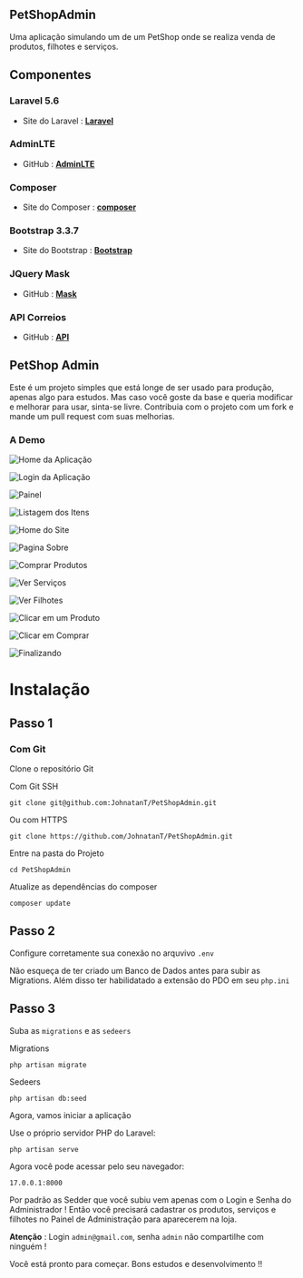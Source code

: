 ## PetShopAdmin

Uma aplicação simulando um de um PetShop onde se realiza venda de produtos, filhotes e serviços.

## Componentes

### Laravel 5.6
- Site do Laravel : **[Laravel](https://laravel.com/)**

### AdminLTE
- GitHub : **[AdminLTE](https://github.com/jeroennoten/Laravel-AdminLTE)**

### Composer
- Site do Composer : **[composer](https://getcomposer.org/)**

### Bootstrap 3.3.7
- Site do Bootstrap : **[Bootstrap](https://getbootstrap.com/docs/3.3/getting-started/)**

### JQuery Mask
- GitHub : **[Mask](https://github.com/igorescobar/jQuery-Mask-Plugin)**

### API Correios
- GitHub : **[API](https://github.com/EscapeWork/Frete)**


## PetShop Admin

Este é um projeto simples que está longe de ser usado para produção, apenas algo para estudos. Mas caso você goste da base e queria modificar e melhorar para usar, sinta-se livre. Contribuia com o projeto com um fork e mande um pull request com suas melhorias.



### A Demo
![Home da Aplicação](GitHub-Img/home.png "Home")

![Login da Aplicação](GitHub-Img/login.png "Login")

![Painel](GitHub-Img/dasboard.png "Painel")

![Listagem dos Itens](GitHub-Img/produtos.png "Lista")

![Home do Site](GitHub-Img/loja.png "Home da Loja")

![Pagina Sobre](GitHub-Img/sobre.png "Sobre")

![Comprar Produtos](GitHub-Img/loja-produtos.png "Loja - Produtos")

![Ver Serviços](GitHub-Img/loja-servicos.png "Loja - Serviços")

![Ver Filhotes](GitHub-Img/loja-filhotes.png "Loja - Filhotes")

![Clicar em um Produto](GitHub-Img/produto.png "Loja - Produto")

![Clicar em Comprar](GitHub-Img/dados.png "Loja - Comprando")

![Finalizando](GitHub-Img/finalizar.png "Finalizando Pedido")


# Instalação

## Passo 1

### Com Git
Clone o repositório Git

Com Git SSH
```
git clone git@github.com:JohnatanT/PetShopAdmin.git
```

Ou com HTTPS
```
git clone https://github.com/JohnatanT/PetShopAdmin.git
```

Entre na pasta do Projeto
```
cd PetShopAdmin
```

Atualize as dependências do composer 
```
composer update
```

## Passo 2
Configure corretamente sua conexão no arquvivo ```.env```

Não esqueça de ter criado um Banco de Dados antes para subir as Migrations.
Além disso ter habilidatado a extensão do PDO em seu ```php.ini```

## Passo 3
Suba as ```migrations``` e as ```sedeers```

Migrations
```
php artisan migrate
```
Sedeers
```
php artisan db:seed
```

Agora, vamos iniciar a aplicação 

Use o próprio servidor PHP do Laravel:

```
php artisan serve
```

Agora você pode acessar pelo seu navegador:

```
17.0.0.1:8000
```

Por padrão as Sedder que você subiu vem apenas com o Login e Senha do Administrador !
Então você precisará cadastrar os produtos, serviços e filhotes no Painel de Administração para aparecerem na loja.

**Atenção** : Login  ```admin@gmail.com```, senha ```admin``` não compartilhe com ninguém !


Você está pronto para começar. Bons estudos e desenvolvimento !!

